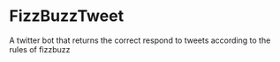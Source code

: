 # FizzBuzzTweet

A twitter bot that returns the correct respond to tweets according to the rules of fizzbuzz